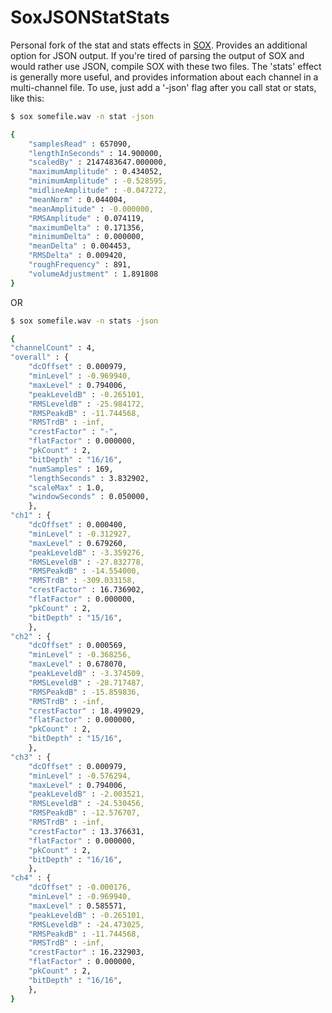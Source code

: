SoxJSONStatStats
====

Personal fork of the stat and stats effects in <a href = "http://sox.sourceforge.net/"> SOX</a>. Provides an additional option for JSON output. If you're tired of parsing the output of SOX and would rather use JSON, compile SOX with these two files. The 'stats' effect is generally more useful, and provides information about each channel in a multi-channel file. To use, just add a '-json' flag after you call stat or stats, like this: 

```bash
$ sox somefile.wav -n stat -json

{
	"samplesRead" : 657090,
	"lengthInSeconds" : 14.900000,
	"scaledBy" : 2147483647.000000,
	"maximumAmplitude" : 0.434052,
	"minimumAmplitude" : -0.528595,
	"midlineAmplitude" : -0.047272,
	"meanNorm" : 0.044004,
	"meanAmplitude" : -0.000000,
	"RMSAmplitude" : 0.074119,
	"maximumDelta" : 0.171356,
	"minimumDelta" : 0.000000,
	"meanDelta" : 0.004453,
	"RMSDelta" : 0.009420,
	"roughFrequency" : 891,
	"volumeAdjustment" : 1.891808
}
```
OR
```bash
$ sox somefile.wav -n stats -json

{
"channelCount" : 4,
"overall" : {
	"dcOffset" : 0.000979,
	"minLevel" : -0.969940,
	"maxLevel" : 0.794006,
	"peakLeveldB" : -0.265101,
	"RMSLeveldB" : -25.984172,
	"RMSPeakdB" : -11.744568,
	"RMSTrdB" : -inf,
	"crestFactor" : "-",
	"flatFactor" : 0.000000,
	"pkCount" : 2,
	"bitDepth" : "16/16",
	"numSamples" : 169,
	"lengthSeconds" : 3.832902,
	"scaleMax" : 1.0,
	"windowSeconds" : 0.050000,
	},
"ch1" : {
	"dcOffset" : 0.000400,
	"minLevel" : -0.312927,
	"maxLevel" : 0.679260,
	"peakLeveldB" : -3.359276,
	"RMSLeveldB" : -27.832778,
	"RMSPeakdB" : -14.554000,
	"RMSTrdB" : -309.033158,
	"crestFactor" : 16.736902,
	"flatFactor" : 0.000000,
	"pkCount" : 2,
	"bitDepth" : "15/16",
	},
"ch2" : {
	"dcOffset" : 0.000569,
	"minLevel" : -0.368256,
	"maxLevel" : 0.678070,
	"peakLeveldB" : -3.374509,
	"RMSLeveldB" : -28.717487,
	"RMSPeakdB" : -15.859836,
	"RMSTrdB" : -inf,
	"crestFactor" : 18.499029,
	"flatFactor" : 0.000000,
	"pkCount" : 2,
	"bitDepth" : "15/16",
	},
"ch3" : {
	"dcOffset" : 0.000979,
	"minLevel" : -0.576294,
	"maxLevel" : 0.794006,
	"peakLeveldB" : -2.003521,
	"RMSLeveldB" : -24.530456,
	"RMSPeakdB" : -12.576707,
	"RMSTrdB" : -inf,
	"crestFactor" : 13.376631,
	"flatFactor" : 0.000000,
	"pkCount" : 2,
	"bitDepth" : "16/16",
	},
"ch4" : {
	"dcOffset" : -0.000176,
	"minLevel" : -0.969940,
	"maxLevel" : 0.585571,
	"peakLeveldB" : -0.265101,
	"RMSLeveldB" : -24.473025,
	"RMSPeakdB" : -11.744568,
	"RMSTrdB" : -inf,
	"crestFactor" : 16.232903,
	"flatFactor" : 0.000000,
	"pkCount" : 2,
	"bitDepth" : "16/16",
	},
}
```

